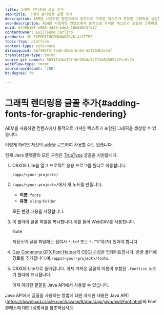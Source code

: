 ```yaml
---
title: 그래픽 렌더링용 글꼴 추가
seo-title: 그래픽 렌더링용 글꼴 추가
description: AEM을 사용하면 컨텐츠에서 동적으로 가져온 텍스트가 포함된 그래픽을 생성할 수 있습니다.
seo-description: AEM을 사용하면 컨텐츠에서 동적으로 가져온 텍스트가 포함된 그래픽을 생성할 수 있습니다.
uuid: 67d9b10f-e986-4d29-bde2-10e08075fe17
contentOwner: Guillaume Carlino
products: SG_EXPERIENCEMANAGER/6.4/SITES
topic-tags: platform
content-type: reference
discoiquuid: 6af48ef5-75e6-4b66-bc0d-ecf254b1c4ef
translation-type: tm+mt
source-git-commit: 00317d1ba79f10e98b4c52713d845092b7cc6c2e
workflow-type: tm+mt
source-wordcount: '200'
ht-degree: 7%

---
```



# 그래픽 렌더링용 글꼴 추가{#adding-fonts-for-graphic-rendering}

AEM을 사용하면 컨텐츠에서 동적으로 가져온 텍스트가 포함된 그래픽을 생성할 수 있습니다.

이렇게 하려면 자신의 글꼴을 로드하여 사용할 수도 있습니다.

현재 Java 플랫폼의 모든 구현은 [TrueType](https://en.wikipedia.org/wiki/Truetype) 글꼴을 지원합니다.

1. CRXDE Lite을 열고 프로젝트 응용 프로그램 폴더로 이동합니다.

   `/apps/<your-project>/`

1. `/apps/<your-project>/`에서 새 노드를 만듭니다.

   * **이름**: `fonts`
   * **유형**: `sling:Folder`

   모든 변경 내용을 저장합니다.

1. 이 폴더에 글꼴 파일을 복사합니다.예를 들어 WebDAV를 사용합니다.

   >[!NOTE]
   >
   >저장소의 글꼴 파일에는 접미사 `*.ttf` 또는 `*.TTF`이(가) 있어야 합니다.

1. [Day Commons GFX Font Helper](/help/sites-deploying/osgi-configuration-settings.md)의 [OSGi 구성](/help/sites-deploying/configuring-osgi.md)을 업데이트합니다. 글꼴 폴더에 경로를 추가합니다.예.`/apps/<your-project>/fonts`.

1. CRXDE Lite으로 돌아갑니다. 이제 가져온 글꼴의 이름이 포함된 `.fontlist` 노드가 폴더에 표시됩니다.

   이제 이러한 글꼴을 Java API에서 사용할 수 있습니다.

Java API에서 글꼴을 사용하는 방법에 대한 자세한 내용은 Java API](https://download.oracle.com/javase/6/docs/api/java/awt/Font.html)의 Font 클래스에 대한 [설명서를 참조하십시오.

